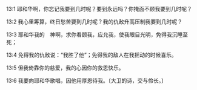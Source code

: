 <a id="1"></a>13:1  耶和华啊，你忘记我要到几时呢？要到永远吗？你掩面不顾我要到几时呢？  

<a id="2"></a>13:2  我心里筹算，终日愁苦要到几时呢？我的仇敌升高压制我要到几时呢？  

<a id="3"></a>13:3  耶和华我的　神啊，求你看顾我，应允我，使我眼目光明，免得我沉睡至死；  

<a id="4"></a>13:4  免得我的仇敌说：“我胜了他”；免得我的敌人在我摇动的时候喜乐。  

<a id="5"></a>13:5  但我倚靠你的慈爱，我的心因你的救恩快乐。  

<a id="6"></a>13:6  我要向耶和华歌唱，因他用厚恩待我。〔大卫的诗，交与伶长。〕  
